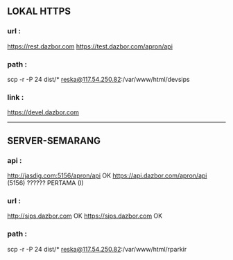 ## LOKAL HTTPS
### url  :
https://rest.dazbor.com
https://test.dazbor.com/apron/api

### path :
scp -r -P 24 dist/* reska@117.54.250.82:/var/www/html/devsips

### link :
https://devel.dazbor.com

---------------------------------------------------------------------------------

## SERVER-SEMARANG
### api  :
http://jasdig.com:5156/apron/api   OK
https://api.dazbor.com/apron/api  (5156)  ??????              PERTAMA (I)

### url  :
http://sips.dazbor.com   OK
https://sips.dazbor.com  OK

### path :
scp -r -P 24 dist/* reska@117.54.250.82:/var/www/html/rparkir

